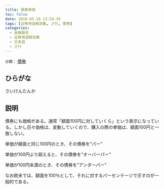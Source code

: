 ```yaml
---
title: 債券単価
toc: false
date: 2018-05-18 13:24:39
tags: [证券用语解说集, さ行, 債券]
categories:
  - 金融服务
  - 证券用语解说集
  - 日本語
  - さ行
---
```


`分類：` [債券](/tags/債券/)

## ひらがな

さいけんたんか

## 説明

債券にも価格がある。通常「額面100円に対していくら」という表示になっている。しかし日々価格は、変動していくので、購入の際の単価は、額面100円と一致しない。

単価が額面と同じ100円のとき、その債券を”パー”

単価が100円より超えると、その債券を”オーバーパー”

単価が100円未満のとき、その債券を”アンダーパー”

なお欧米では、額面を100％として、それに対するパーセンテージで示すのが一般的である。
